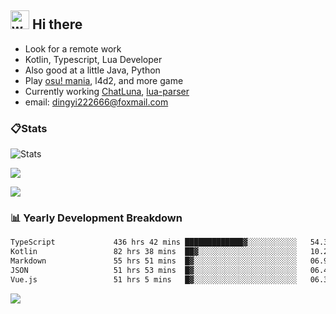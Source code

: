## <img alt="wave" src="https://raw.githubusercontent.com/MartinHeinz/MartinHeinz/master/wave.gif" width="30px"> Hi there

- Look for a remote work
- Kotlin, Typescript, Lua Developer
- Also good at a little Java, Python
- Play [osu! mania](https://osu.ppy.sh/users/29808669), l4d2, and more game
- Currently working [ChatLuna](https://github.com/ChatLunaLab), [lua-parser](https://github.com/dingyi222666/lua-parser)
- email: [dingyi222666@foxmail.com](mailto:dingyi222666@foxmail.com)

### 📋Stats

![Stats](https://github-readme-stats.vercel.app/api?username=dingyi222666&show_icons=true&icon_color=47A69E&title_color=47A69E&count_private=true)    

![](https://api.githubtrends.io/user/svg/dingyi222666/langs?time_range=one_year&include_private=True&loc_metric=changed&theme=classic)

![](http://github-profile-summary-cards.vercel.app/api/cards/productive-time?username=dingyi222666&theme=nord_dark&utcOffset=8)

### 📊 Yearly Development Breakdown

<!--START_SECTION:waka-->

```txt
TypeScript             436 hrs 42 mins █████████████▓░░░░░░░░░░░   54.35 %
Kotlin                 82 hrs 38 mins  ██▓░░░░░░░░░░░░░░░░░░░░░░   10.28 %
Markdown               55 hrs 51 mins  █▓░░░░░░░░░░░░░░░░░░░░░░░   06.95 %
JSON                   51 hrs 53 mins  █▓░░░░░░░░░░░░░░░░░░░░░░░   06.46 %
Vue.js                 51 hrs 5 mins   █▓░░░░░░░░░░░░░░░░░░░░░░░   06.36 %
```

<!--END_SECTION:waka-->

![](https://komarev.com/ghpvc/?username=dingyi222666)
